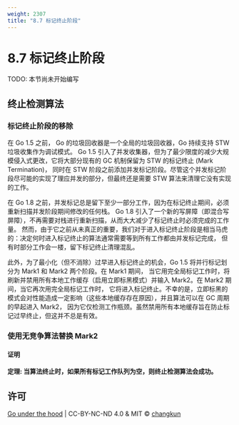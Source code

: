 ```yaml
---
weight: 2307
title: "8.7 标记终止阶段"
---
```


# 8.7 标记终止阶段

TODO: 本节尚未开始编写

## 终止检测算法

### 标记终止阶段的移除

在 Go 1.5 之前， Go 的垃圾回收器是一个全局的垃圾回收器，Go 持续支持 STW 垃圾收集作为调试模式。
Go 1.5 引入了并发收集器，但为了最少限度的减少大规模侵入式更改，它将大部分现有的 GC 机制保留为 STW 的标记终止 (Mark Termination)，
同时在 STW 阶段之前添加并发标记阶段。尽管这个并发标记阶段尽可能的实现了理应并发的部分，但最终还是需要 STW 算法来清理它没有实现的工作。

在 Go 1.8 之前，并发标记总是留下至少一部分工作，因为在标记终止期间，必须重新扫描并发阶段期间修改的任何栈。
Go 1.8 引入了一个新的写屏障（即混合写屏障），不再需要对栈进行重新扫描，从而大大减少了标记终止时必须完成的工作量。
然而，由于它之前从未真正的重要，我们对于进入标记终止阶段是相当马虎的：决定何时进入标记终止的算法通常需要等到所有工作都由并发标记完成，
但有时部分工作会一楼，留下标记终止清理混乱。

此外，为了最小化（但不消除）过早进入标记终止的机会，Go 1.5 将并行标记划分为 Mark1 和 Mark2 两个阶段。在 Mark1 期间，
当它用完全局标记工作时，将刷新并禁用所有本地工作缓存（启用立即标黑模式）并输入 Mark2。在 Mark2 期间，当它再次用完全局标记工作时，
它将进入标记终止。不幸的是，立即标黑的模式会对性能造成一定影响（这些本地缓存存在原因），并且算法可以在 GC 周期的早起进入 Mark2，
因为它仅检测工作瓶颈。虽然禁用所有本地缓存旨在防止标记过早终止，但这并不总是有效。

### 使用无竞争算法替换 Mark2

#### 证明

**定理: 当算法终止时，如果所有标记工作队列为空，则终止检测算法会成功。**


## 许可

[Go under the hood](https://github.com/changkun/go-under-the-hood) | CC-BY-NC-ND 4.0 & MIT &copy; [changkun](https://changkun.de)